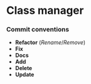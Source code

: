 # Class manager

### Commit conventions

- **Refactor** (_Rename_/_Remove_)
- **Fix**
- **Docs**
- **Add**
- **Delete**
- **Update**
